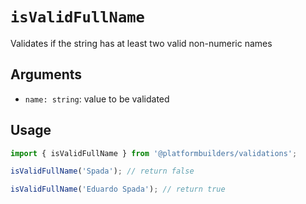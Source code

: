 # `isValidFullName`

Validates if the string has at least two valid non-numeric names

## Arguments

- `name: string`: value to be validated

## Usage

```jsx
import { isValidFullName } from '@platformbuilders/validations';

isValidFullName('Spada'); // return false

isValidFullName('Eduardo Spada'); // return true
```
